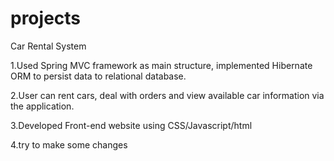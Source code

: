 # projects

Car Rental System

1.Used Spring MVC framework as main structure, implemented Hibernate ORM to persist data to relational database. 

2.User can rent cars, deal with orders and view available car information via the application.

3.Developed Front-end website using CSS/Javascript/html

4.try to make some changes

